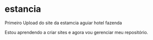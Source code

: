 # estancia
 Primeiro Upload do site da estamcia aguiar hotel fazenda

Estou aprendendo a criar sites e agora vou gerenciar meu repositório.